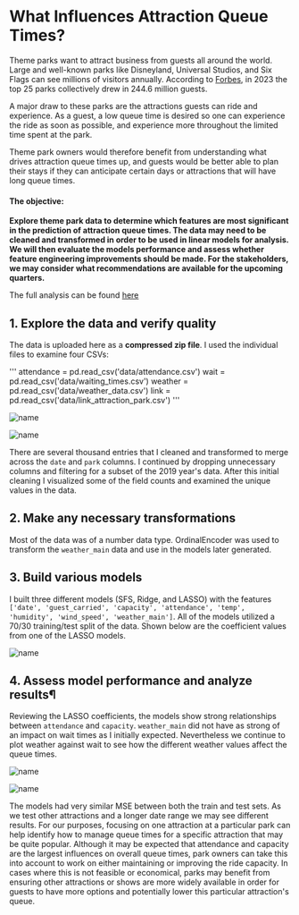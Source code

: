 # What Influences Attraction Queue Times?

Theme parks want to attract business from guests all around the world. Large and well-known parks like Disneyland, Universal Studios, and Six Flags can see millions of visitors annually. According to [Forbes](https://www.forbes.com/sites/suzannerowankelleher/2024/08/16/how-disney-dominated-the-theme-park-industry-in-2023/), in 2023 the top 25 parks collectively drew in 244.6 million guests.

A major draw to these parks are the attractions guests can ride and experience. As a guest, a low queue time is desired so one can experience the ride as soon as possible, and experience more throughout the limited time spent at the park. 

Theme park owners would therefore benefit from understanding what drives attraction queue times up, and guests would be better able to plan their stays if they can anticipate certain days or attractions that will have long queue times.

#### The objective:

**Explore theme park data to determine which features are most significant in the prediction of attraction queue times. The data may need to be cleaned and transformed in order to be used in linear models for analysis. We will then evaluate the models performance and assess whether feature engineering improvements should be made. For the stakeholders, we may consider what recommendations are available for the upcoming quarters.**

The full analysis can be found [here](what_influences_attraction_queue_times.ipynb)


## 1. Explore the data and verify quality

The data is uploaded here as a **compressed zip file**. I used the individual files to examine four CSVs: 

'''
attendance = pd.read_csv('data/attendance.csv')
wait = pd.read_csv('data/waiting_times.csv')
weather = pd.read_csv('data/weather_data.csv')
link = pd.read_csv('data/link_attraction_park.csv')
'''

![name](/assets/_.png)

![name](/assets/_.png)

There are several thousand entries that I cleaned and transformed to merge across the `date` and `park` columns. I continued by dropping unnecessary columns and filtering for a subset of the 2019 year's data. After this initial cleaning I visualized some of the field counts and examined the unique values in the data.

## 2. Make any necessary transformations

Most of the data was of a number data type. OrdinalEncoder was used to transform the `weather_main` data and use in the models later generated.

## 3. Build various models

I built three different models (SFS, Ridge, and LASSO) with the features `['date', 'guest_carried', 'capacity', 'attendance', 'temp', 'humidity', 'wind_speed', 'weather_main']`.
All of the models utilized a 70/30 training/test split of the data. Shown below are the coefficient values from one of the LASSO models.

![name](/assets/_.png)

## 4. Assess model performance and analyze results¶

Reviewing the LASSO coefficients, the models show strong relationships between `attendance` and `capacity`. `weather_main` did not have as strong of an impact on wait times as I initially expected. 
Nevertheless we continue to plot weather against wait to see how the different weather values affect the queue times. 

![name](/assets/_.png)

![name](/assets/_.png)

The models had very similar MSE between both the train and test sets. As we test other attractions and a longer date range we may see different results. For our purposes, focusing on one attraction at a particular park can help identify how to manage queue times for a specific attraction that may be quite popular. Although it
may be expected that attendance and capacity are the largest influences on overall queue times, park owners can take this into account to work on either maintaining or improving the ride capacity. In cases where this is not feasible or economical, parks may benefit from ensuring other attractions or shows are more widely available
in order for guests to have more options and potentially lower this particular attraction's queue.

